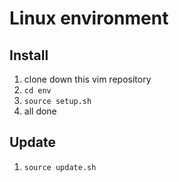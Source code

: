 # Linux environment

## Install
1. clone down this vim repository
2. `cd env`
3. `source setup.sh`
4. all done

## Update
1. `source update.sh`

